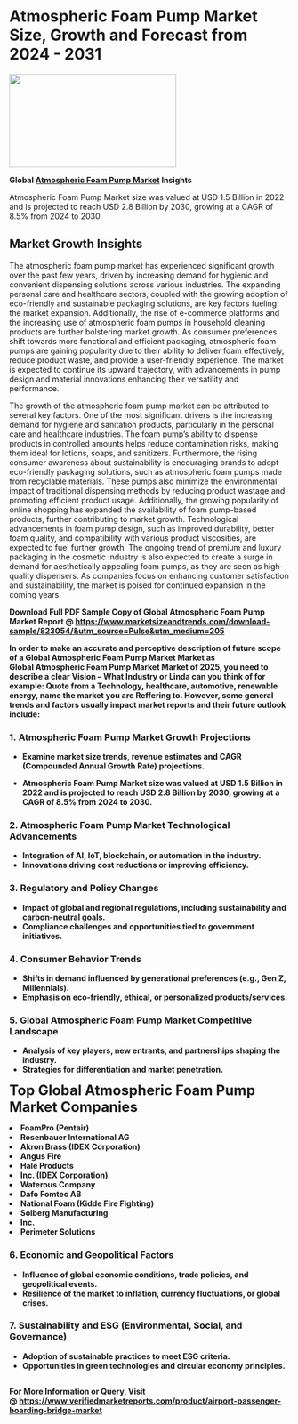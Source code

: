 <H1>Atmospheric Foam Pump Market Size, Growth and Forecast from 2024 - 2031</H1><img class="aligncenter size-medium wp-image-584254" src="https://thirdeyenews.in/wp-content/uploads/2024/09/Global-Market-Research-300x168.jpeg" alt="" width="300" height="168" /><p><strong>Global&nbsp;<a href="https://www.marketsizeandtrends.com/download-sample/823054/&amp;utm_source=Pulse&amp;utm_medium=205">Atmospheric Foam Pump Market</a> Insights</strong></p><p>Atmospheric Foam Pump Market size was valued at USD 1.5 Billion in 2022 and is projected to reach USD 2.8 Billion by 2030, growing at a CAGR of 8.5% from 2024 to 2030.</p><p><h2>Market Growth Insights</h2> <p>The atmospheric foam pump market has experienced significant growth over the past few years, driven by increasing demand for hygienic and convenient dispensing solutions across various industries. The expanding personal care and healthcare sectors, coupled with the growing adoption of eco-friendly and sustainable packaging solutions, are key factors fueling the market expansion. Additionally, the rise of e-commerce platforms and the increasing use of atmospheric foam pumps in household cleaning products are further bolstering market growth. As consumer preferences shift towards more functional and efficient packaging, atmospheric foam pumps are gaining popularity due to their ability to deliver foam effectively, reduce product waste, and provide a user-friendly experience. The market is expected to continue its upward trajectory, with advancements in pump design and material innovations enhancing their versatility and performance.</p> <p><strong></strong></p> <p>The growth of the atmospheric foam pump market can be attributed to several key factors. One of the most significant drivers is the increasing demand for hygiene and sanitation products, particularly in the personal care and healthcare industries. The foam pump’s ability to dispense products in controlled amounts helps reduce contamination risks, making them ideal for lotions, soaps, and sanitizers. Furthermore, the rising consumer awareness about sustainability is encouraging brands to adopt eco-friendly packaging solutions, such as atmospheric foam pumps made from recyclable materials. These pumps also minimize the environmental impact of traditional dispensing methods by reducing product wastage and promoting efficient product usage. Additionally, the growing popularity of online shopping has expanded the availability of foam pump-based products, further contributing to market growth. Technological advancements in foam pump design, such as improved durability, better foam quality, and compatibility with various product viscosities, are expected to fuel further growth. The ongoing trend of premium and luxury packaging in the cosmetic industry is also expected to create a surge in demand for aesthetically appealing foam pumps, as they are seen as high-quality dispensers. As companies focus on enhancing customer satisfaction and sustainability, the market is poised for continued expansion in the coming years.</p> <p><strong></p><p><span class=""><strong>Download Full PDF Sample Copy of Global Atmospheric Foam Pump Market Report</strong> @ <a href="https://www.marketsizeandtrends.com/download-sample/823054/&amp;utm_source=Pulse&amp;utm_medium=205" target="_blank">https://www.marketsizeandtrends.com/download-sample/823054/&amp;utm_source=Pulse&amp;utm_medium=205</a></span></p><p>In order to make an accurate and perceptive description of future scope of a Global&nbsp;Atmospheric Foam Pump Market Market as Global&nbsp;Atmospheric Foam Pump Market Market of 2025, you need to describe a clear Vision &ndash; What Industry or Linda can you think of for example: Quote from a Technology, healthcare, automotive, renewable energy, name the market you are Reffering to. However, some general trends and factors usually impact market reports and their future outlook include:</p><h3>1.&nbsp;<strong>Atmospheric Foam Pump Market Growth Projections</strong></h3><ul><li>Examine market size trends, revenue estimates and CAGR (Compounded Annual Growth Rate) projections.</li><li><p>Atmospheric Foam Pump Market size was valued at USD 1.5 Billion in 2022 and is projected to reach USD 2.8 Billion by 2030, growing at a CAGR of 8.5% from 2024 to 2030.</p></li></ul><h3>2.&nbsp;<strong>Atmospheric Foam Pump Market Technological Advancements</strong></h3><ul><li>Integration of AI, IoT, blockchain, or automation in the industry.</li><li>Innovations driving cost reductions or improving efficiency.</li></ul><h3>3.&nbsp;<strong>Regulatory and Policy Changes</strong></h3><ul><li>Impact of global and regional regulations, including sustainability and carbon-neutral goals.</li><li>Compliance challenges and opportunities tied to government initiatives.</li></ul><h3>4.&nbsp;<strong>Consumer Behavior Trends</strong></h3><ul><li>Shifts in demand influenced by generational preferences (e.g., Gen Z, Millennials).</li><li>Emphasis on eco-friendly, ethical, or personalized products/services.</li></ul><h3>5.&nbsp;<strong>Global Atmospheric Foam Pump Market Competitive Landscape</strong></h3><ul><li>Analysis of key players, new entrants, and partnerships shaping the industry.</li><li>Strategies for differentiation and market penetration.</li></ul><p data-pm-slice="1 1 []"><span style="color: inherit; font-family: inherit; font-size: 25px;">Top Global Atmospheric Foam Pump Market Companies</span></p><div class="" data-test-id=""><p><li>FoamPro (Pentair)</li><li> Rosenbauer International AG</li><li> Akron Brass (IDEX Corporation)</li><li> Angus Fire</li><li> Hale Products</li><li> Inc. (IDEX Corporation)</li><li> Waterous Company</li><li> Dafo Fomtec AB</li><li> National Foam (Kidde Fire Fighting)</li><li> Solberg Manufacturing</li><li> Inc.</li><li> Perimeter Solutions</li></p></div><h3>6.&nbsp;<strong>Economic and Geopolitical Factors</strong></h3><ul><li>Influence of global economic conditions, trade policies, and geopolitical events.</li><li>Resilience of the market to inflation, currency fluctuations, or global crises.</li></ul><h3>7.&nbsp;<strong>Sustainability and ESG (Environmental, Social, and Governance)</strong></h3><ul><li>Adoption of sustainable practices to meet ESG criteria.</li><li>Opportunities in green technologies and circular economy principles.</li></ul><h2><strong style="font-size: 14px;">For More Information or Query, Visit @&nbsp;</strong><a style="background-color: #ffffff; font-size: 14px;" href="https://www.marketsizeandtrends.com/report/atmospheric-foam-pump-market/" target="_blank">https://www.verifiedmarketreports.com/product/airport-passenger-boarding-bridge-market</a></h2>
